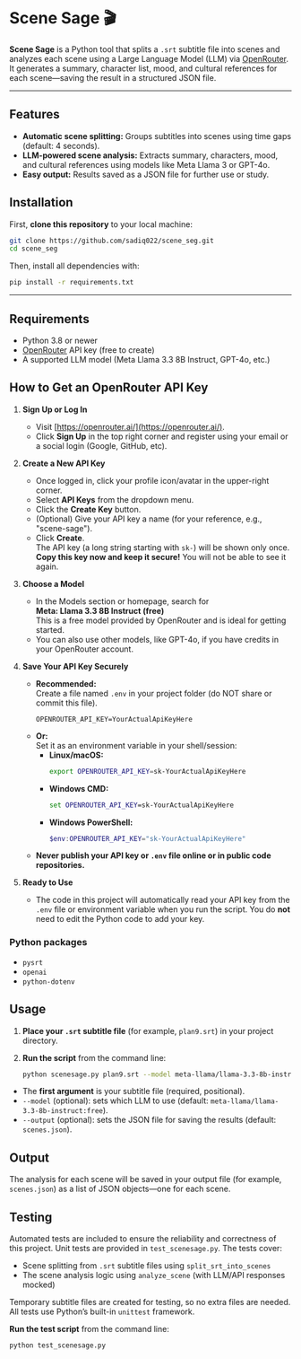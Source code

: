 # Scene Sage 🎬

**Scene Sage** is a Python tool that splits a `.srt` subtitle file into scenes and analyzes each scene using a Large Language Model (LLM) via [OpenRouter](https://openrouter.ai/). It generates a summary, character list, mood, and cultural references for each scene—saving the result in a structured JSON file.

---

## Features

- **Automatic scene splitting:** Groups subtitles into scenes using time gaps (default: 4 seconds).
- **LLM-powered scene analysis:** Extracts summary, characters, mood, and cultural references using models like Meta Llama 3 or GPT-4o.
- **Easy output:** Results saved as a JSON file for further use or study.

## Installation

First, **clone this repository** to your local machine:

```bash
git clone https://github.com/sadiq022/scene_seg.git
cd scene_seg
```

Then, install all dependencies with: 
```bash
pip install -r requirements.txt
```
---

## Requirements

- Python 3.8 or newer
- [OpenRouter](https://openrouter.ai/) API key (free to create)
- A supported LLM model (Meta Llama 3.3 8B Instruct, GPT-4o, etc.)

## How to Get an OpenRouter API Key

1. **Sign Up or Log In**
   - Visit [https://openrouter.ai/](https://openrouter.ai/).
   - Click **Sign Up** in the top right corner and register using your email or a social login (Google, GitHub, etc).

2. **Create a New API Key**
   - Once logged in, click your profile icon/avatar in the upper-right corner.
   - Select **API Keys** from the dropdown menu.
   - Click the **Create Key** button.
   - (Optional) Give your API key a name (for your reference, e.g., "scene-sage").
   - Click **Create**.  
     The API key (a long string starting with `sk-`) will be shown only once.  
     **Copy this key now and keep it secure!** You will not be able to see it again.

3. **Choose a Model**
   - In the Models section or homepage, search for  
     **Meta: Llama 3.3 8B Instruct (free)**  
     This is a free model provided by OpenRouter and is ideal for getting started.
   - You can also use other models, like GPT-4o, if you have credits in your OpenRouter account.

4. **Save Your API Key Securely**
   - **Recommended:**  
     Create a file named `.env` in your project folder (do NOT share or commit this file).
     ```
     OPENROUTER_API_KEY=YourActualApiKeyHere
     ```
   - **Or:**  
     Set it as an environment variable in your shell/session:
       - **Linux/macOS:**  
         ```bash
         export OPENROUTER_API_KEY=sk-YourActualApiKeyHere
         ```
       - **Windows CMD:**  
         ```cmd
         set OPENROUTER_API_KEY=sk-YourActualApiKeyHere
         ```
       - **Windows PowerShell:**  
         ```powershell
         $env:OPENROUTER_API_KEY="sk-YourActualApiKeyHere"
         ```
   - **Never publish your API key or `.env` file online or in public code repositories.**

5. **Ready to Use**
   - The code in this project will automatically read your API key from the `.env` file or environment variable when you run the script. You do **not** need to edit the Python code to add your key.

### Python packages

- `pysrt`
- `openai`
- `python-dotenv`

## Usage

1. **Place your `.srt` subtitle file** (for example, `plan9.srt`) in your project directory.

2. **Run the script** from the command line:
   ```bash
   python scenesage.py plan9.srt --model meta-llama/llama-3.3-8b-instruct:free --output scenes.json

- The **first argument** is your subtitle file (required, positional).
- `--model` (optional): sets which LLM to use (default: `meta-llama/llama-3.3-8b-instruct:free`).
- `--output` (optional): sets the JSON file for saving the results (default: `scenes.json`).

## Output

The analysis for each scene will be saved in your output file (for example, `scenes.json`) as a list of JSON objects—one for each scene.

## Testing

Automated tests are included to ensure the reliability and correctness of this project.
Unit tests are provided in `test_scenesage.py`.
The tests cover:
- Scene splitting from `.srt` subtitle files using `split_srt_into_scenes`
- The scene analysis logic using `analyze_scene` (with LLM/API responses mocked)

Temporary subtitle files are created for testing, so no extra files are needed.
All tests use Python’s built-in `unittest` framework.

**Run the test script** from the command line:
```bash
python test_scenesage.py
